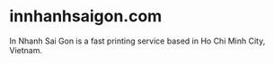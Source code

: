 # innhanhsaigon.com

In Nhanh Sai Gon is a fast printing service based in Ho Chi Minh City, Vietnam.
